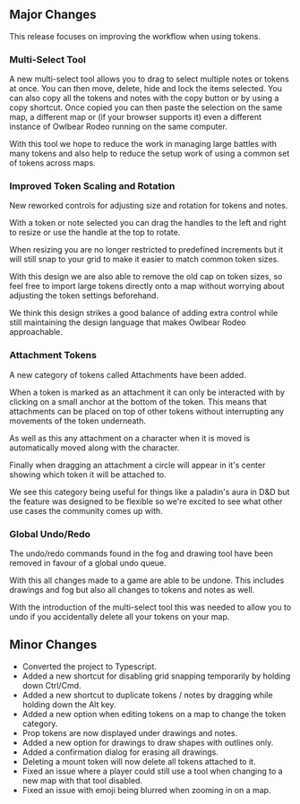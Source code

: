 ## Major Changes

This release focuses on improving the workflow when using tokens.

### Multi-Select Tool

A new multi-select tool allows you to drag to select multiple notes or tokens at once. You can then move, delete, hide and lock the items selected. You can also copy all the tokens and notes with the copy button or by using a copy shortcut. Once copied you can then paste the selection on the same map, a different map or (if your browser supports it) even a different instance of Owlbear Rodeo running on the same computer.

With this tool we hope to reduce the work in managing large battles with many tokens and also help to reduce the setup work of using a common set of tokens across maps.

### Improved Token Scaling and Rotation

New reworked controls for adjusting size and rotation for tokens and notes.

With a token or note selected you can drag the handles to the left and right to resize or use the handle at the top to rotate.

When resizing you are no longer restricted to predefined increments but it will still snap to your grid to make it easier to match common token sizes.

With this design we are also able to remove the old cap on token sizes, so feel free to import large tokens directly onto a map without worrying about adjusting the token settings beforehand.

We think this design strikes a good balance of adding extra control while still maintaining the design language that makes Owlbear Rodeo approachable.

### Attachment Tokens

A new category of tokens called Attachments have been added.

When a token is marked as an attachment it can only be interacted with by clicking on a small anchor at the bottom of the token. This means that attachments can be placed on top of other tokens without interrupting any movements of the token underneath.

As well as this any attachment on a character when it is moved is automatically moved along with the character.

Finally when dragging an attachment a circle will appear in it's center showing which token it will be attached to.

We see this category being useful for things like a paladin's aura in D&D but the feature was designed to be flexible so we're excited to see what other use cases the community comes up with.

### Global Undo/Redo

The undo/redo commands found in the fog and drawing tool have been removed in favour of a global undo queue.

With this all changes made to a game are able to be undone. This includes drawings and fog but also all changes to tokens and notes as well.

With the introduction of the multi-select tool this was needed to allow you to undo if you accidentally delete all your tokens on your map.

## Minor Changes

- Converted the project to Typescript.
- Added a new shortcut for disabling grid snapping temporarily by holding down Ctrl/Cmd.
- Added a new shortcut to duplicate tokens / notes by dragging while holding down the Alt key.
- Added a new option when editing tokens on a map to change the token category.
- Prop tokens are now displayed under drawings and notes.
- Added a new option for drawings to draw shapes with outlines only.
- Added a confirmation dialog for erasing all drawings.
- Deleting a mount token will now delete all tokens attached to it.
- Fixed an issue where a player could still use a tool when changing to a new map with that tool disabled.
- Fixed an issue with emoji being blurred when zooming in on a map.

